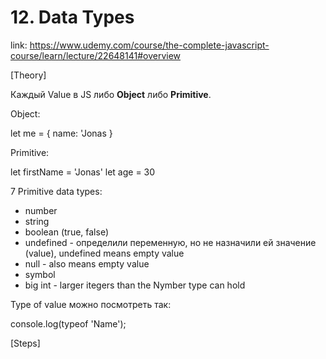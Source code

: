 # 12. Data Types
link: https://www.udemy.com/course/the-complete-javascript-course/learn/lecture/22648141#overview


[Theory]

Каждый Value в JS либо **Object** либо **Primitive**.

Object:


let me = {
  name: 'Jonas
}

Primitive:

let firstName = 'Jonas'
let age = 30


7 Primitive data types:
- number
- string
- boolean (true, false)
- undefined - определили переменную, но не назначили ей значение (value), undefined means empty value
- null - also means empty value
- symbol
- big int - larger itegers than the Nymber type can hold

Type of value можно посмотреть так:

console.log(typeof 'Name');




[Steps]